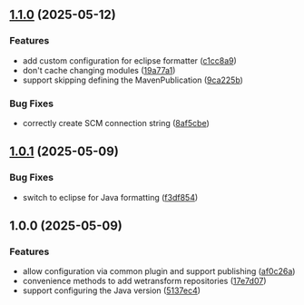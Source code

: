 ## [1.1.0](https://github.com/wetransform/gradle-conventions/compare/v1.0.1...v1.1.0) (2025-05-12)

### Features

* add custom configuration for eclipse formatter ([c1cc8a9](https://github.com/wetransform/gradle-conventions/commit/c1cc8a9bf274a238d833560543c822e37651509c))
* don't cache changing modules ([19a77a1](https://github.com/wetransform/gradle-conventions/commit/19a77a144d62e7848d7dae0e590ebfc9fba88616))
* support skipping defining the MavenPublication ([9ca225b](https://github.com/wetransform/gradle-conventions/commit/9ca225b09a22d20ecbf9b0b0672559ac91ef6dfc))

### Bug Fixes

* correctly create SCM connection string ([8af5cbe](https://github.com/wetransform/gradle-conventions/commit/8af5cbea34b501c04ff796cf6a20d61ca593e210))

## [1.0.1](https://github.com/wetransform/gradle-conventions/compare/v1.0.0...v1.0.1) (2025-05-09)

### Bug Fixes

* switch to eclipse for Java formatting ([f3df854](https://github.com/wetransform/gradle-conventions/commit/f3df854fe9a447408e2061b0a49e7a16164adfc2))

## 1.0.0 (2025-05-09)

### Features

* allow configuration via common plugin and support publishing ([af0c26a](https://github.com/wetransform/gradle-conventions/commit/af0c26aeb76fe3c3143bd4e727eed5d0a5da1202))
* convenience methods to add wetransform repositories ([17e7d07](https://github.com/wetransform/gradle-conventions/commit/17e7d07c75410a9961ea1702979aba0a94b0e27e))
* support configuring the Java version ([5137ec4](https://github.com/wetransform/gradle-conventions/commit/5137ec4eda809e71e157bfc1756575ab9a7c6f04))
